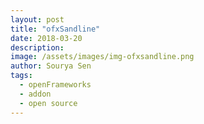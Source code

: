 ```yaml
---
layout: post
title: "ofxSandline"
date: 2018-03-20
description:
image: /assets/images/img-ofxsandline.png
author: Sourya Sen
tags:
  - openFrameworks
  - addon
  - open source
---
```

